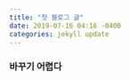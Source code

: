 ```yaml
---
title: "첫 블로그 글"
date: 2019-07-16 04:16 -0400
categories: jekyll update
---
```


### 바꾸기 어렵다

[jekyll-docs]: https://jekyllrb.com/docs/home
[jekyll-gh]:   https://github.com/jekyll/jekyll
[jekyll-talk]: https://talk.jekyllrb.com/